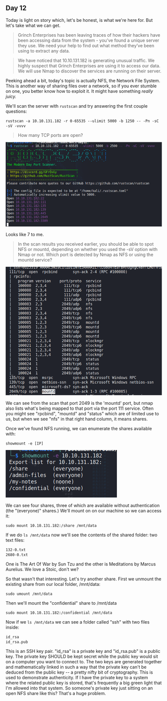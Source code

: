 ## Day 12

Today is light on story which, let's be honest, is what we're here for. But let's take what we can get.  

> Grinch Enterprises has been leaving traces of how their hackers have been accessing data from the system - you’ve found a unique server they use. We need your help to find out what method they’ve been using to extract any data.

> We have noticed that 10.10.131.182 is generating unusual traffic. We highly suspect that Grinch Enterprises are using it to access our data. We will use Nmap to discover the services are running on their server.

Peeking ahead a bit, today's topic is actually NFS, the Network File System. This is another way of sharing files over a network, so if you ever stumble on one, you better know how to exploit it. It might have something *really juicy.*  

We'll scan the server with `rustscan` and try answering the first couple questions:

    rustscan -a 10.10.131.182 -r 0-65535 --ulimit 5000 -b 1250 -- -Pn -sC -sV -vvvv

> How many TCP ports are open? 

![](scan.png)

Looks like 7 to me.  

> In the scan results you received earlier, you should be able to spot NFS or mountd, depending on whether you used the -sV option with Nmap or not. Which port is detected by Nmap as NFS or using the mountd service?  

![](nmapnfs.png)

We can see from the scan that port 2049 is the 'mountd' port, but nmap also lists what's being mapped to that port via the port 111 service. Often you might see "rpcbind", "mountd" and "status" which are of limited use to us, but when we see "nfs" in that right hand column, it means shares.  

Once we've found NFS running, we can enumerate the shares available with:

    showmount -e [IP]

![](showmount.png)

We can see four shares, three of which are available without authentication (the "(everyone)" shares.) We'll mount on on our machine so we can access it:

    sudo mount 10.10.131.182:/share /mnt/data 

If we do `ls /mnt/data` now we'll see the contents of the shared folder: two text files:

    132-0.txt
    2680-0.txt

One is The Art Of War by Sun Tzu and the other is Meditations by Marcus Aurelius. We love a Stoic, don't we?  

So that wasn't that interesting. Let's try another share. First we unmount the existing share from our local folder, /mnt/data:

    sudo umount /mnt/data  

Then we'll mount the "confidential" share to /mnt/data

    sudo mount 10.10.131.182:/confidential /mnt/data

Now if we `ls /mnt/data` we can see a folder called "ssh" with two files inside:

    id_rsa
    id_rsa.pub

This is an SSH key pair. "id_rsa" is a private key and "id_rsa.pub" is a public key. The private key SHOULD be kept secret while the public key would sit on a computer you want to connect to. The two keys are generated together and mathematically linked in such a way that the private key can't be deduced from the public key -- a pretty nifty bit of cryptography. This is used to demonstrate authenticity. If I have the private key to a system where the related public key is stored, that's frequently a big green light that I'm allowed into that system. So someone's private key just sitting on an open NFS share like this? That's a huge problem.  

